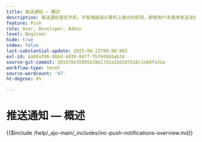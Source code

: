 ```yaml
---
title: 推送通知 — 概述
description: 推送通知是在手机、平板电脑或计算机上弹出的短信，即使用户未使用发送这些通知的应用程序也是如此。 它们是一种让应用程序“拍拍你的肩膀”并引起你注意的方法。
feature: Push
role: User, Developer, Admin
level: Beginner
hide: true
index: false
last-substantial-update: 2025-08-22T00:00:00Z
exl-id: aab6af06-86bd-4d30-847f-fbf60b6bab34
source-git-commit: 201470e35095b38617d1a1bb5d7b16c1e60f431e
workflow-type: tm+mt
source-wordcount: '47'
ht-degree: 0%

---
```


# 推送通知 — 概述

{{$include /help/_ajo-main/_includes/inc-push-notifications-overview.md}}

